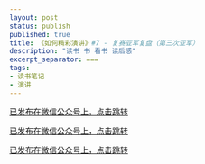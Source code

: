```yaml
---
layout: post
status: publish
published: true
title: 《如何精彩演讲》#7 - 复赛亚军复盘（第三次亚军）
description: "读书 书 看书 读后感"
excerpt_separator: ===
tags:
- 读书笔记
- 演讲
---
```


[已发布在微信公众号上，点击跳转](https://mp.weixin.qq.com/s/SsX_e3b19LPov1Oi6ozcvQ)

[已发布在微信公众号上，点击跳转](https://mp.weixin.qq.com/s/SsX_e3b19LPov1Oi6ozcvQ)

[已发布在微信公众号上，点击跳转](https://mp.weixin.qq.com/s/SsX_e3b19LPov1Oi6ozcvQ)


